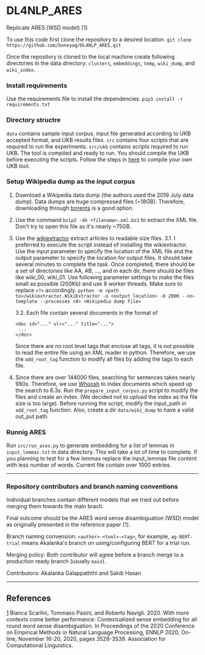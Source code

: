 # DL4NLP_ARES
Replicate ARES (WSD model) [1]

To use this code first clone the repository to a desired location.
`git clone https://github.com/boneyag/DL4NLP_ARES.git` 

Once the repository is cloned to the local machine create following directories in the data directory:
`clusters`, `embeddings`, `temp`, `wiki_dump`, and `wiki_index`.

### Install requirements 
Use the requirements file to install the dependencies.
`pip3 install -r requirements.txt`

### Directory structre

`data` contains sample input corpus, input file generated according to UKB accepted format, and UKB results files.
`src` contains four scripts that are required to run the experiments. 
`src/ukb` contains scripts required to run UKB. The tool is compiled and ready to run. You should compile the UKB before executing the scripts. Follow the steps in [here](https://github.com/asoroa/ukb/tree/master/src) to compile your own UKB tool. 

### Setup Wikipedia dump as the input corpus
1. Download a Wikipedia data dump (the authors used the 2019 July data dump). Data dumps are huge compressed files (~18GB). Therefore, downloading through [torrents](https://meta.wikimedia.org/wiki/Data_dump_torrents#English_Wikipedia) is a good option.
2. Use the command `bzip2 -dk <filename>.xml.bz2` to extract the XML file. Don't try to open this file as it's nearly ~75GB.
3. Use the [wikiextractor](https://github.com/attardi/wikiextractor) extract articles to readable size files. 
    3.1. I preferred to execute the script instead of installing the wikiextractor. Use the input parameter to specify the location of the XML file and the output parameter to specify the location for output files. It should take several minutes to complete the task. Once completed, there should be a set of directories like AA, AB, ..., and in each dir, there should be files like wiki_00, wiki_01. Use following parameter settings to make the files small as possible (200Kb) and use 8 worker threads. Make sure to replace `<?>` accordingly.
    `python -m <path to>/wikiextractor.WikiExtractor -o <output location> -b 200K --no-template --processes <8> <Wikipedia dump file>`

    3.2. Each file contain several documents in the format of
    ```
    <doc id="..." ulr="..." title="...">
     ...
    </doc>
    ```
    Since there are no root level tags that enclose all <doc> tags, it is not possible to read the entire file using an XML reader in python. Therefore, we use the `add_root_tag` function to modify all files by adding the <articles> tags to each file.

4. Since there are over 144000 files, searching for sentences takes nearly 980s. Therefore, we use [Whoosh](https://whoosh.readthedocs.io/en/latest/quickstart.html) to index documents which speed up the search to 6.3s. Run the `prepare_input_corpus.py` script to modify the files and create an index. (We decided not to upload the index as the file size is too large). Before running the script, modify the input_path in `add_root_tag` function. Also, create a dir `data/wiki_dump` to have a valid out_put path.

### Runnig ARES
Run `src/run_ares.py` to generate embedding for a list of lemmas in `input_lemmas.txt` in data directory. This will take a lot of time to complete. If you planning to test for a few lemmas replace the input_lemmas file content with less number of words. Current file contain over 1000 entries. 



***
### Repository contributors and branch naming conventions

Individual branches contain different models that we tried out before merging them towards the main brach.

Final outcome should be the ARES word sense disambiguation (WSD) model as originally presented in the reference paper [1].

Branch naming convension: 
`<author>-<tool>-<tag>`, for example, `ag-BERT-trial` means Akalanka's branch on using/configuring BERT for a trial run.

Merging policy:
Both contributor will agree before a branch merge to a production ready branch (usually `main`).

Contributors:
Akalanka Galappaththi and Sakib Hasan

* * *

## References
[1](https://www.aclweb.org/anthology/2020.emnlp-main.285.pdf) Bianca Scarlini, Tommaso Pasini, and Roberto Navigli. 2020. With more contexts come better performance: Contextualized sense embedding for all round word sense disambiguation. In Proceedings of the 2020 Conference on Empirical Methods in Natural Language Processing, ENNLP 2020, On-line, November 16-20, 2020, pages 3528-3539. Association for Computational Linguistics.
